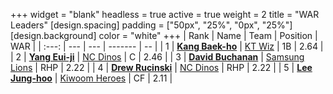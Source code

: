 +++
widget = "blank"
headless = true
active = true
weight = 2
title = "WAR Leaders"
[design.spacing]
padding = ["50px", "25%", "0px", "25%"]
[design.background]
color = "white"
+++
| Rank | Name | Team | Position | WAR |
| :---: | --- | --- | ------- | -- |
| 1 | [**Kang Baek-ho**](/players/11863) | [KT Wiz](/teams/KTWiz) | 1B | 2.64 |
| 2 | [**Yang Eui-ji**](/players/215) | [NC Dinos](/teams/NCDinos) | C | 2.46 |
| 3 | [**David Buchanan**](/players/13683) | [Samsung Lions](/teams/SamsungLions) | RHP | 2.22 |
| 4 | [**Drew Rucinski**](/players/12920) | [NC Dinos](/teams/NCDinos) | RHP | 2.22 |
| 5 | [**Lee Jung-hoo**](/players/10673) | [Kiwoom Heroes](/teams/KiwoomHeroes) | CF | 2.11 |
